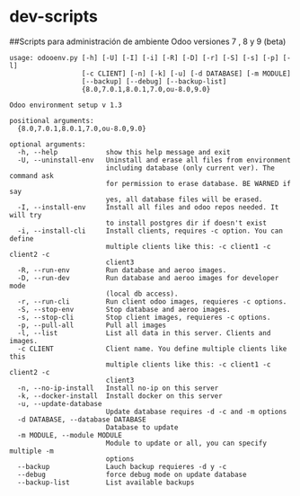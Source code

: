 # dev-scripts
##Scripts para administración de ambiente Odoo versiones 7 , 8 y 9 (beta)
    
    usage: odooenv.py [-h] [-U] [-I] [-i] [-R] [-D] [-r] [-S] [-s] [-p] [-l]
                      [-c CLIENT] [-n] [-k] [-u] [-d DATABASE] [-m MODULE]
                      [--backup] [--debug] [--backup-list]
                      {8.0,7.0.1,8.0.1,7.0,ou-8.0,9.0}
    
    Odoo environment setup v 1.3
    
    positional arguments:
      {8.0,7.0.1,8.0.1,7.0,ou-8.0,9.0}
    
    optional arguments:
      -h, --help            show this help message and exit
      -U, --uninstall-env   Uninstall and erase all files from environment
                            including database (only current ver). The command ask
                            for permission to erase database. BE WARNED if say
                            yes, all database files will be erased.
      -I, --install-env     Install all files and odoo repos needed. It will try
                            to install postgres dir if doesn't exist
      -i, --install-cli     Install clients, requires -c option. You can define
                            multiple clients like this: -c client1 -c client2 -c
                            client3
      -R, --run-env         Run database and aeroo images.
      -D, --run-dev         Run database and aeroo images for developer mode
                            (local db access).
      -r, --run-cli         Run client odoo images, requieres -c options.
      -S, --stop-env        Stop database and aeroo images.
      -s, --stop-cli        Stop client images, requieres -c options.
      -p, --pull-all        Pull all images
      -l, --list            List all data in this server. Clients and images.
      -c CLIENT             Client name. You define multiple clients like this
                            multiple clients like this: -c client1 -c client2 -c
                            client3
      -n, --no-ip-install   Install no-ip on this server
      -k, --docker-install  Install docker on this server
      -u, --update-database
                            Update database requires -d -c and -m options
      -d DATABASE, --database DATABASE
                            Database to update
      -m MODULE, --module MODULE
                            Module to update or all, you can specify multiple -m
                            options
      --backup              Lauch backup requieres -d y -c
      --debug               force debug mode on update database
      --backup-list         List available backups

